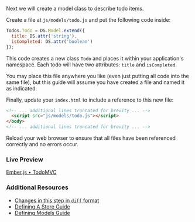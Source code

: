 Next we will create a model class to describe todo items. 

Create a file at `js/models/todo.js` and put the following code inside:

```javascript
Todos.Todo = DS.Model.extend({
  title: DS.attr('string'),
  isCompleted: DS.attr('boolean')
});
```

This code creates a new class `Todo` and places it within your application's namespace. Each todo will have two attributes: `title` and `isCompleted`.

You may place this file anywhere you like (even just putting all code into the same file), but this guide will assume you have created a file and named it as indicated.

Finally, update your `index.html` to include a reference to this new file:

```html
<!-- ... additional lines truncated for brevity ... -->
  <script src="js/models/todo.js"></script>
</body>
<!-- ... additional lines truncated for brevity ... -->
```

Reload your web browser to ensure that all files have been referenced correctly and no errors occur.

### Live Preview
<a class="jsbin-embed" href="http://jsbin.com/AJoyOGo/1/embed?live">Ember.js • TodoMVC</a><script src="http://static.jsbin.com/js/embed.js"></script>

### Additional Resources

  * [Changes in this step in `diff` format](https://github.com/emberjs/quickstart-code-sample/commit/a1ccdb43df29d316a7729321764c00b8d850fcd1)
  * [Defining A Store Guide](/guides/models/defining-a-store)
  * [Defining Models Guide](/guides/models/defining-models)
